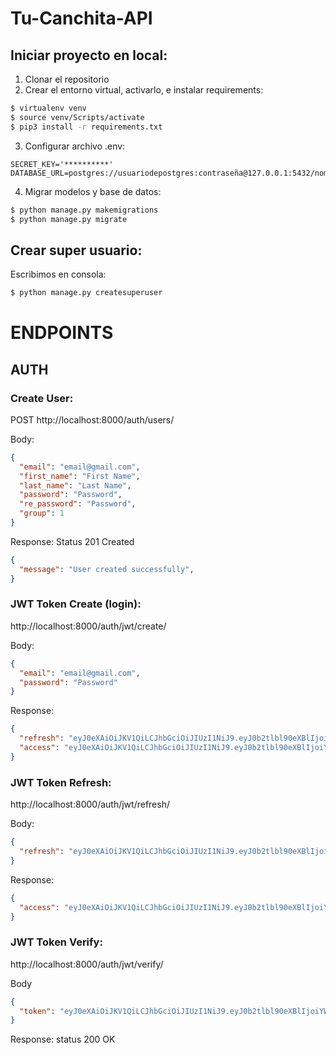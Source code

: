 # Tu-Canchita-API

## Iniciar proyecto en local:

1. Clonar el repositorio
2. Crear el entorno virtual, activarlo, e instalar requirements:

```bash
$ virtualenv venv
$ source venv/Scripts/activate
$ pip3 install -r requirements.txt
```

3. Configurar archivo .env:

```
SECRET_KEY='**********'
DATABASE_URL=postgres://usuariodepostgres:contraseña@127.0.0.1:5432/nombrebd
```

4. Migrar modelos y base de datos:

```bash
$ python manage.py makemigrations
$ python manage.py migrate
```

## Crear super usuario:

Escribimos en consola:

```bash
$ python manage.py createsuperuser
```

# ENDPOINTS

## AUTH

### Create User:

POST http://localhost:8000/auth/users/

Body:

```JSON
{
  "email": "email@gmail.com",
  "first_name": "First Name",
  "last_name": "Last Name",
  "password": "Password",
  "re_password": "Password",
  "group": 1
}
```

Response: Status 201 Created

```JSON
{
  "message": "User created successfully",
}
```

### JWT Token Create (login):

http://localhost:8000/auth/jwt/create/

Body:

```JSON
{
  "email": "email@gmail.com",
  "password": "Password"
}
```

Response:

```JSON
{
  "refresh": "eyJ0eXAiOiJKV1QiLCJhbGciOiJIUzI1NiJ9.eyJ0b2tlbl90eXBlIjoicmVmcmVzaCIsImV4cCI6MTY2MzExMjI5NCwianRpIjoiNjYyNzI4MzIzYWY3NGZiMDhjYzhmNWFjY2ViNTRhY2QiLCJ1c2VyX2lkIjoxfQ._RWDkBbVoWqpwah2KRc87IN--KhmkPJ6pzsVN_GqMP8",
  "access": "eyJ0eXAiOiJKV1QiLCJhbGciOiJIUzI1NiJ9.eyJ0b2tlbl90eXBlIjoiYWNjZXNzIiwiZXhwIjoxNjYxMTI1MDk0LCJqdGkiOiIxMjU4OGI2NWYwYTk0NjI3OTI4Zjc5MDdkMTdmYjk2MSIsInVzZXJfaWQiOjF9.LtLdFB9I_lV5715Ft9OFi_J05kK_5aN9CkbFVorpzjk"
}
```

### JWT Token Refresh:

http://localhost:8000/auth/jwt/refresh/

Body:

```JSON
{
  "refresh": "eyJ0eXAiOiJKV1QiLCJhbGciOiJIUzI1NiJ9.eyJ0b2tlbl90eXBlIjoicmVmcmVzaCIsImV4cCI6MTY2MzExMjI5NCwianRpIjoiNjYyNzI4MzIzYWY3NGZiMDhjYzhmNWFjY2ViNTRhY2QiLCJ1c2VyX2lkIjoxfQ._RWDkBbVoWqpwah2KRc87IN--KhmkPJ6pzsVN_GqMP8"
}
```

Response:

```JSON
{
  "access": "eyJ0eXAiOiJKV1QiLCJhbGciOiJIUzI1NiJ9.eyJ0b2tlbl90eXBlIjoiYWNjZXNzIiwiZXhwIjoxNjYxMTI1NDgxLCJqdGkiOiI3NGIxNTZjMjY0ODI0NjBiYTMxOThhZTI5NWFjODQyNSIsInVzZXJfaWQiOjF9.vbtXxdDqt25u1T7ekLvqgKkXzJlwJLAuDpVugJV9e8I"
}
```

### JWT Token Verify:

http://localhost:8000/auth/jwt/verify/

Body

```JSON
{
  "token": "eyJ0eXAiOiJKV1QiLCJhbGciOiJIUzI1NiJ9.eyJ0b2tlbl90eXBlIjoiYWNjZXNzIiwiZXhwIjoxNjYxMTI1NDgxLCJqdGkiOiI3NGIxNTZjMjY0ODI0NjBiYTMxOThhZTI5NWFjODQyNSIsInVzZXJfaWQiOjF9.vbtXxdDqt25u1T7ekLvqgKkXzJlwJLAuDpVugJV9e8I"
}
```

Response: status 200 OK

<!-- ### GET User Info:

http://localhost:8000/auth/users/me/

Headers: Content-Type: JWT "Token Access"

## SPORT

### GET Sports

http://localhost:8000/api/sport/sports

Response:

```JSON
{
  "sports": [
    {
      "id": 1,
      "name": "Fútbol"
    },
    {
      "id": 2,
      "name": "Paddle"
    },
    {
      "id": 3,
      "name": "Tenis"
    },
    {
      "id": 4,
      "name": "Basket"
    }
  ]
}
```

## SERVICE

### GET Services

http://localhost:8000/api/service/services

Response:

```JSON
{
  "services": [
    {
      "id": 1,
      "name": "Estacionamiento"
    },
    {
      "id": 2,
      "name": "Asador"
    },
    {
      "id": 3,
      "name": "Vestuarios"
    },
    {
      "id": 4,
      "name": "Baños"
    },
    {
      "id": 5,
      "name": "Salón de eventos"
    }
  ]
}
``` -->
